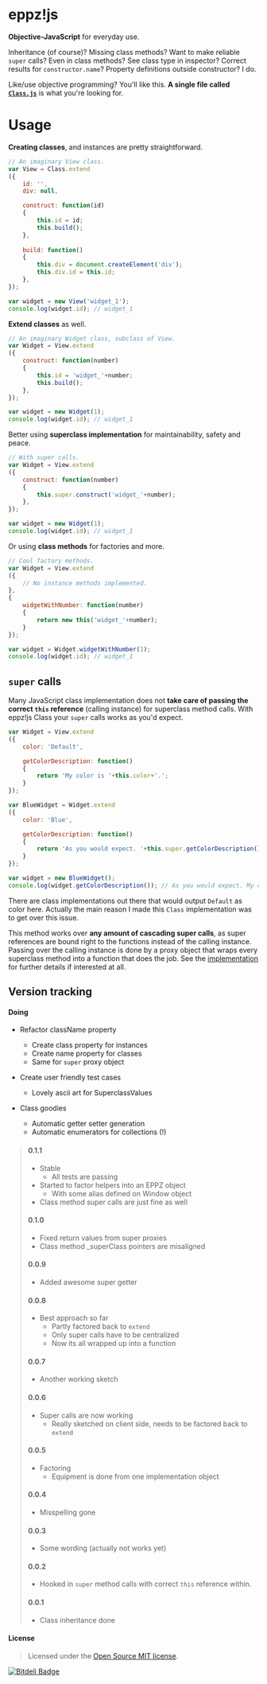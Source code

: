 eppz!js
=======

**Objective-JavaScript** for everyday use.

Inheritance (of course)? Missing class methods? Want to make reliable `super` calls? Even in class methods? See class type in inspector? Correct results for `constructor.name`? Property definitions outside constructor? I do.

Like/use objective programming? You'll like this. **A single file called [`Class.js`](https://github.com/eppz/eppz-js/blob/master/Classes/Tools/Class.js)** is what you're looking for.


# Usage


**Creating classes**, and instances are pretty straightforward.
```JavaScript
// An imaginary View class.
var View = Class.extend
({
    id: '',
    div: null,

    construct: function(id)
    {
        this.id = id;
        this.build();
    },
    
    build: function()
    {
        this.div = document.createElement('div');
        this.div.id = this.id;
    },
});

var widget = new View('widget_1');
console.log(widget.id); // widget_1
```


**Extend classes** as well.
```JavaScript
// An imaginary Widget class, subclass of View.
var Widget = View.extend
({
    construct: function(number)
    {
        this.id = 'widget_'+number;
        this.build();
    },
});

var widget = new Widget(1);
console.log(widget.id); // widget_1
```


Better using **superclass implementation** for maintainability, safety and peace.
```JavaScript
// With super calls.
var Widget = View.extend
({
    construct: function(number)
    {
        this.super.construct('widget_'+number);
    },
});

var widget = new Widget(1);
console.log(widget.id); // widget_1
```


Or using **class methods** for factories and more.
```JavaScript
// Cool factory methods.
var Widget = View.extend
({
    // No instance methods implemented.
},
{
    widgetWithNumber: function(number)
    {
        return new this('widget_'+number);
    }
});

var widget = Widget.widgetWithNumber(1);
console.log(widget.id); // widget_1
```


## `super` calls

Many JavaScript class implementation does not **take care of passing the correct `this` reference** (calling instance) for superclass method calls. With eppz!js Class your `super` calls works as you'd expect.
```JavaScript
var Widget = View.extend
({
    color: 'Default',

    getColorDescription: function()
    {
        return 'My color is '+this.color+'.';
    }
});

var BlueWidget = Widget.extend
({
    color: 'Blue',

    getColorDescription: function()
    {
        return 'As you would expect. '+this.super.getColorDescription();
    }
});

var widget = new BlueWidget();
console.log(widget.getColorDescription()); // As you would expect. My color is Blue.
```
There are class implementations out there that would output `Default` as color here. Actually the main reason I made this `Class` implementation was to get over this issue.

This method works over **any amount of cascading super calls**, as super references are bound right to the functions instead of the calling instance. Passing over the calling instance is done by a proxy object that wraps every superclass method into a function that does the job. See the [implementation](https://github.com/eppz/eppz-js/blob/master/Classes/Tools/Class.js) for further details if interested at all.


## Version tracking

#### Doing

+ Refactor className property
    + Create class property for instances
    + Create name property for classes
    + Same for `super` proxy object

+ Create user friendly test cases
    + Lovely ascii art for SuperclassValues

+ Class goodies
    + Automatic getter setter generation
    + Automatic enumerators for collections (!)

> #### 0.1.1
> 
> + Stable
>   + All tests are passing
> + Started to factor helpers into an EPPZ object
>   + With some alias defined on Window object
> + Class method super calls are just fine as well
> 
> 
> #### 0.1.0
> 
> + Fixed return values from super proxies
> + Class method _superClass pointers are misaligned
> 
> 
> #### 0.0.9
> 
> + Added awesome super getter
> 
> 
> #### 0.0.8
> 
> + Best approach so far
>   + Partly factored back to `extend`
>   + Only super calls have to be centralized
>   + Now its all wrapped up into a function
> 
> 
> #### 0.0.7
> 
> + Another working sketch
> 
> 
> #### 0.0.6
> 
> + Super calls are now working
>   + Really sketched on client side, needs to be factored back to `extend`
> 
> 
> #### 0.0.5
> 
> + Factoring
>   + Equipment is done from one implementation object
> 
> 
> #### 0.0.4
> 
> + Misspelling gone
>  
> 
> #### 0.0.3
> 
> + Some wording (actually not works yet)
>  
> 
> #### 0.0.2
> 
> + Hooked in `super` method calls with correct `this` reference within.
>  
> 
> #### 0.0.1
> 
> + Class inheritance done


#### License
> Licensed under the [Open Source MIT license](http://en.wikipedia.org/wiki/MIT_License).

[![Bitdeli Badge](https://d2weczhvl823v0.cloudfront.net/eppz/eppz-js/trend.png)](https://bitdeli.com/free "Bitdeli Badge")


